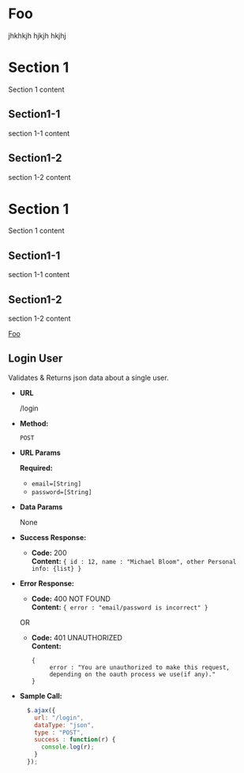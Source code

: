   
# Foo
jhkhkjh
hjkjh
hkjhj
<div id="section1">
  <h1>Section 1</h1>
  <p>Section 1 content</p>
  <div id="section1-1">
    <h2>Section1-1</h2>
    <p>section 1-1 content</p>
  </div>
    <div id="section1-2">
    <h2>Section1-2</h2>
    <p>section 1-2 content</p>
  </div>
</div>



<h1>Section 1</h1>
<p>Section 1 content</p>
<h2>Section1-1</h2>
<p>section 1-1 content</p>
<h2>Section1-2</h2>
<p>section 1-2 content</p>



  [Foo](#foo)




**Login User**
----
  Validates & Returns json data about a single user.
  
* **URL**

  /login

* **Method:**

  `POST`
  
*  **URL Params**

   **Required:**
 
   * `email=[String]`   
   * `password=[String]`

* **Data Params**

  None

* **Success Response:**

  * **Code:** 200 <br />
    **Content:** `{ id : 12, name : "Michael Bloom", other Personal info: {list} }`
 
* **Error Response:**

  * **Code:** 400 NOT FOUND <br />
    **Content:** `{ error : "email/password is incorrect" }`

  OR

  * **Code:** 401 UNAUTHORIZED <br />
    **Content:**

     ```
     {
	      error : "You are unauthorized to make this request,
   		  depending on the oauth process we use(if any)." 
     }
     ```

* **Sample Call:**

  ```javascript
    $.ajax({
      url: "/login",
      dataType: "json",
      type : "POST",
      success : function(r) {
        console.log(r);
      }
    });
  ```
  
